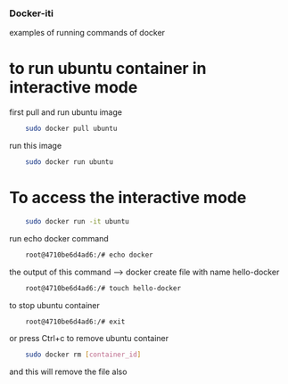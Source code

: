 ### Docker-iti
examples of running commands of docker
# to run ubuntu container in interactive mode
first pull and run ubuntu image
```bash
    sudo docker pull ubuntu
```
run this image
```bash
    sudo docker run ubuntu
```
# To access the interactive mode
```bash
    sudo docker run -it ubuntu
```
run echo docker command
```bash
    root@4710be6d4ad6:/# echo docker
```
the output of this command --> docker
create file with name hello-docker
```bash
    root@4710be6d4ad6:/# touch hello-docker
```
to stop ubuntu container 
```bash
    root@4710be6d4ad6:/# exit
```
or press Ctrl+c
to remove ubuntu container
```bash
    sudo docker rm [container_id]
```
and this will remove the file also